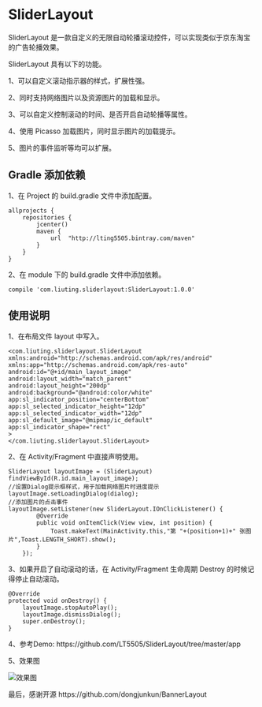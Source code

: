 # SliderLayout
<p>SliderLayout 是一款自定义的无限自动轮播滚动控件，可以实现类似于京东淘宝的广告轮播效果。</p>
<p>SliderLayout 具有以下的功能。</p>
<p> 1、可以自定义滚动指示器的样式，扩展性强。</p>
<p>2、同时支持网络图片以及资源图片的加载和显示。</p>
<p> 3、可以自定义控制滚动的时间、是否开启自动轮播等属性。</p>
<p> 4、使用 Picasso 加载图片，同时显示图片的加载提示。</p>
<p> 5、图片的事件监听等均可以扩展。</p>


## Gradle 添加依赖

<p>1、在 Project 的 build.gradle 文件中添加配置。</p>

    allprojects {
        repositories {
            jcenter()
            maven {
                url  "http://lting5505.bintray.com/maven"
            }
        }
    }
<p>2、在 module 下的 build.gradle 文件中添加依赖。</p>

    compile 'com.liuting.sliderlayout:SliderLayout:1.0.0'


## 使用说明
<p>1、在布局文件 layout 中写入。</p>

    <com.liuting.sliderlayout.SliderLayout xmlns:android="http://schemas.android.com/apk/res/android"
    xmlns:app="http://schemas.android.com/apk/res-auto"
    android:id="@+id/main_layout_image"
    android:layout_width="match_parent"
    android:layout_height="200dp"
    android:background="@android:color/white"
    app:sl_indicator_position="centerBottom"
    app:sl_selected_indicator_height="12dp"
    app:sl_selected_indicator_width="12dp"
    app:sl_default_image="@mipmap/ic_default"
    app:sl_indicator_shape="rect"
    >
    </com.liuting.sliderlayout.SliderLayout>
<p>2、在 Activity/Fragment 中直接声明使用。</p>

    SliderLayout layoutImage = (SliderLayout) findViewById(R.id.main_layout_image);
    //设置Dialog提示框样式，用于加载网络图片时进度提示
    layoutImage.setLoadingDialog(dialog);
    //添加图片的点击事件
    layoutImage.setListener(new SliderLayout.IOnClickListener() {
            @Override
            public void onItemClick(View view, int position) {
                Toast.makeText(MainActivity.this,"第 "+(position+1)+" 张图片",Toast.LENGTH_SHORT).show();
            }
        });
<p>3、如果开启了自动滚动的话，在 Activity/Fragment 生命周期 Destroy 的时候记得停止自动滚动。</p>

    @Override
    protected void onDestroy() {
        layoutImage.stopAutoPlay();
        layoutImage.dismissDialog();
        super.onDestroy();
    }

<p>4、参考Demo: https://github.com/LT5505/SliderLayout/tree/master/app</p>

<p>5、效果图</p>

![效果图](https://github.com/LT5505/SliderLayout/tree/master/Screenhots/1.gif)

<p>最后，感谢开源 https://github.com/dongjunkun/BannerLayout</p>

